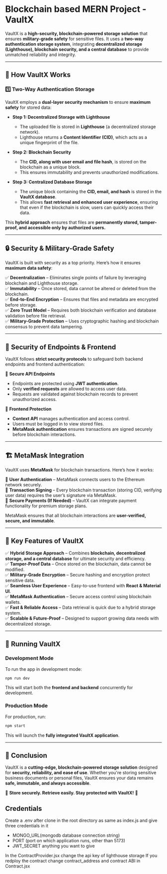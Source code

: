 # Blockchain based MERN Project - VaultX

VaultX is a **high-security, blockchain-powered storage solution** that ensures **military-grade safety** for sensitive files. It uses a **two-way authentication storage system**, integrating **decentralized storage (Lighthouse), blockchain security, and a central database** to provide unmatched reliability and integrity.

---

## 🚀 How VaultX Works

### 1️⃣ **Two-Way Authentication Storage**
VaultX employs a **dual-layer security mechanism** to ensure **maximum safety** for stored data:
- **Step 1: Decentralized Storage with Lighthouse**  
  - The uploaded file is stored in **Lighthouse** (a decentralized storage network).
  - Lighthouse returns a **Content Identifier (CID)**, which acts as a unique fingerprint of the file.

- **Step 2: Blockchain Security**  
  - The **CID, along with user email and file hash**, is stored on the blockchain as a unique block.
  - This ensures immutability and prevents unauthorized modifications.

- **Step 3: Centralized Database Storage**  
  - The unique block containing the **CID, email, and hash** is stored in the **VaultX database**.
  - This allows **fast retrieval and enhanced user experience**, ensuring that even if the blockchain is slow, users can quickly access their data.

This **hybrid approach** ensures that files are **permanently stored, tamper-proof, and accessible only by authorized users.**

---

## 🔒 Security & Military-Grade Safety

VaultX is built with security as a top priority. Here’s how it ensures **maximum data safety**:

✅ **Decentralization** – Eliminates single points of failure by leveraging blockchain and Lighthouse storage.  
✅ **Immutability** – Once stored, data cannot be altered or deleted from the blockchain.  
✅ **End-to-End Encryption** – Ensures that files and metadata are encrypted before storage.  
✅ **Zero Trust Model** – Requires both blockchain verification and database validation before file retrieval.  
✅ **Military-Grade Protection** – Uses cryptographic hashing and blockchain consensus to prevent data tampering.  

---

## 🔐 Security of Endpoints & Frontend

VaultX follows **strict security protocols** to safeguard both backend endpoints and frontend authentication:

🔹 **Secure API Endpoints**  
- Endpoints are protected using **JWT authentication**.
- Only **verified requests** are allowed to access user data.
- Requests are validated against blockchain records to prevent unauthorized access.

🔹 **Frontend Protection**  
- **Context API** manages authentication and access control.
- Users must be logged in to view stored files.
- **MetaMask authentication** ensures transactions are signed securely before blockchain interactions.

---

## 🏗️ MetaMask Integration

VaultX uses **MetaMask** for blockchain transactions. Here’s how it works:

🔹 **User Authentication** – MetaMask connects users to the Ethereum network securely.  
🔹 **Transaction Signing** – Every blockchain transaction (storing CID, verifying user data) requires the user’s signature via MetaMask.  
🔹 **Secure Payments (If Needed)** – VaultX can integrate payment functionality for premium storage plans.  

MetaMask ensures that all blockchain interactions are **user-verified, secure, and immutable**.

---

## 🌟 Key Features of VaultX

✅ **Hybrid Storage Approach** – Combines **blockchain, decentralized storage, and a central database** for ultimate security and efficiency.  
✅ **Tamper-Proof Data** – Once stored on the blockchain, data cannot be modified.  
✅ **Military-Grade Encryption** – Secure hashing and encryption protect sensitive data.  
✅ **Seamless User Experience** – Easy-to-use frontend with **React & Material UI**.  
✅ **MetaMask Authentication** – Secure access control using blockchain wallets.  
✅ **Fast & Reliable Access** – Data retrieval is quick due to a hybrid storage system.  
✅ **Scalable & Future-Proof** – Designed to support growing data needs with decentralized storage.  

---

## 🚀 Running VaultX

### Development Mode
To run the app in development mode:
```sh
npm run dev
```
This will start both the **frontend and backend** concurrently for development.

### Production Mode
For production, run:
```sh
npm start
```
This will launch the **fully integrated VaultX application**.

---

## 🔗 Conclusion
VaultX is a **cutting-edge, blockchain-powered storage solution** designed for **security, reliability, and ease of use**. Whether you're storing sensitive business documents or personal files, VaultX ensures your data remains **safe, immutable, and always accessible**.

🔹 **Store securely. Retrieve easily. Stay protected with VaultX!** 🚀

## Credentials 

Create a .env after clone in the root directory as same as index.js and give three credentials in it 
- MONGO_URL(mongodb database connection string)
- PORT (port on which application runs, other than 5173)
- JWT_SECRET anything you want to give 

In the ContractProvider.jsx change the api key of lighthouse storage 
If you redploy the contract change contract_address and contract ABI in Contract.jsx